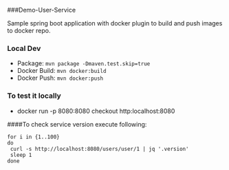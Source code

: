 ###Demo-User-Service

Sample spring boot application with docker plugin to build and push images to docker repo.

### Local Dev
 - Package: `mvn package -Dmaven.test.skip=true`
 - Docker Build: `mvn docker:build`
 - Docker Push: `mvn docker:push`

### To test it locally
 - docker run -p 8080:8080 <image-name> 
 checkout http:localhost:8080
 
 
####To check service version execute following:
 
```shell
for i in {1..100}
do
 curl -s http://localhost:8080/users/user/1 | jq '.version'
 sleep 1
done
```
